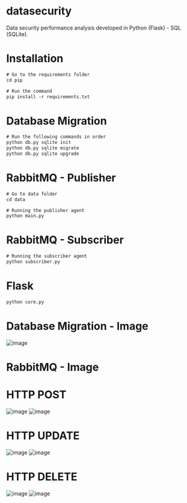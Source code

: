 # datasecurity
Data security performance analysis developed in Python (Flask) - SQL (SQLite).

# Installation
```diff
# Go to the requirements folder
cd pip

# Run the command
pip install -r requirements.txt
```

# Database Migration
```diff
# Run the following commands in order
python db.py sqlite init
python db.py sqlite migrate
python db.py sqlite upgrade
```

# RabbitMQ - Publisher
```diff
# Go to data folder
cd data

# Running the publisher agent
python main.py
```

# RabbitMQ - Subscriber
```diff
# Running the subscriber agent
python subscriber.py
```

# Flask
```diff
python core.py
```

# Database Migration - Image
![image](https://user-images.githubusercontent.com/88355373/210005478-feccc6be-6ba6-4705-84d3-44e4e5d10a8d.png)

# RabbitMQ - Image
# HTTP POST
![image](https://user-images.githubusercontent.com/88355373/210005438-ffa7fd52-a87b-42fb-909f-63dc1609f1dd.png)
![image](https://user-images.githubusercontent.com/88355373/210005520-e8fe48ef-9690-4e40-9510-3635c5a56e68.png)

# HTTP UPDATE
![image](https://user-images.githubusercontent.com/88355373/210005580-c1b56bc5-7373-4500-a7e8-bc63c1f12526.png)
![image](https://user-images.githubusercontent.com/88355373/210005595-5c062431-05ab-41d5-9b56-3aa908357833.png)

# HTTP DELETE
![image](https://user-images.githubusercontent.com/88355373/210005604-a9020ef1-61d0-473b-9288-0ec3be61f47f.png)
![image](https://user-images.githubusercontent.com/88355373/210005610-fe9d74dc-d261-47f0-a59d-3f4dd378c8f4.png)

